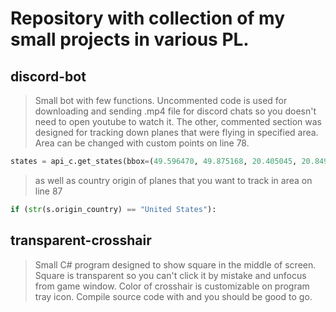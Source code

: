 # Repository with collection of my small projects in various PL.


## discord-bot
> Small bot with few functions. Uncommented code is used for downloading and sending .mp4 file for discord chats so you doesn't need to open
> youtube to watch it.
> The other, commented section was designed for tracking down planes that were flying in specified area. Area can be changed with custom points on line 78.
```python
states = api_c.get_states(bbox=(49.596470, 49.875168, 20.405045, 20.849991))
```
> as well as country origin of planes that you want to track in area on line 87
```python
if (str(s.origin_country) == "United States"):
```

## transparent-crosshair
> Small C# program designed to show square in the middle of screen.
> Square is transparent so you can't click it by mistake and unfocus from game window.
> Color of crosshair is customizable on program tray icon.
> Compile source code with and you should be good to go.
